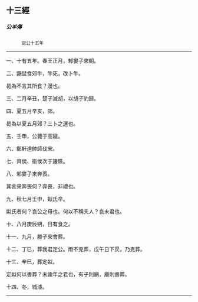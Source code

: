 

## 十三經

##### 公羊傳
　　　`定公十五年`

* * *

一、十有五年。春王正月，邾婁子來朝。

二、鼷鼠食郊牛，牛死，改卜牛。

曷為不言其所食？漫也。

三、二月辛丑，楚子滅胡，以胡子豹歸。

四、夏五月辛亥，郊。

曷為以夏五月郊？三卜之運也。

五、壬申，公薨于高寢。

六、鄭軒達帥師伐宋。

七、齊侯、衞侯次于籧篨。

八、邾婁子來奔喪。

其言來奔喪何？奔喪，非禮也。

九、秋七月壬申，姒氏卒。

姒氏者何？哀公之母也。何以不稱夫人？哀未君也。

十、八月庚辰朔，日有食之。

十一、九月，滕子來會葬。

十二、丁巳，葬我君定公。雨不克葬，戊午日下昃，乃克葬。

十三、辛巳，葬定姒。

定姒何以書葬？未踰年之君也，有子則廟，廟則書葬。

十四、冬，城漆。

* * *

